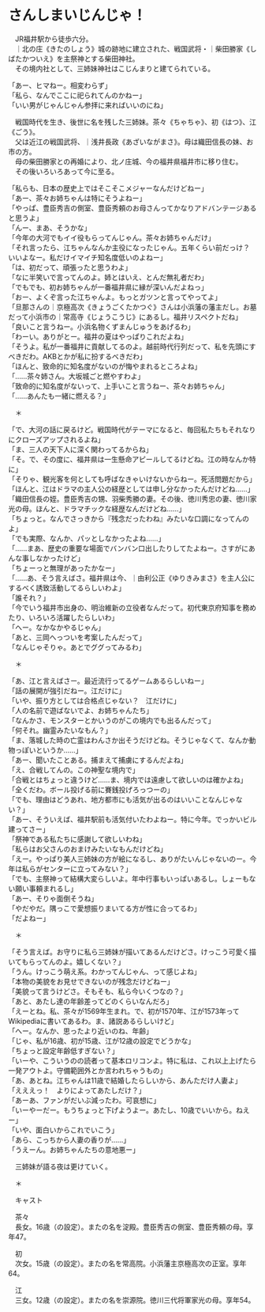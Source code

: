 # さんしまいじんじゃ！

　JR福井駅から徒歩六分。  
　｜北の庄《きたのしょう》城の跡地に建立された、戦国武将・｜柴田勝家《しばたかついえ》を主祭神とする柴田神社。  
　その境内社として、三姉妹神社はこじんまりと建てられている。

「あー、ヒマねー。相変わらず」  
「私ら、なんでここに祀られてんのかねー」  
「いい男がじゃんじゃん参拝に来ればいいのにね」

　戦国時代を生き、後世に名を残した三姉妹。茶々《ちゃちゃ》、初《はつ》、江《ごう》。  
　父は近江の戦国武将、｜浅井長政《あざいながまさ》。母は織田信長の妹、お市の方。  
　母の柴田勝家との再婚により、北ノ庄城、今の福井県福井市に移り住む。  
　その後いろいろあって今に至る。

「私らも、日本の歴史上ではそこそこメジャーなんだけどねー」  
「あー、茶々お姉ちゃんは特にそうよねー」  
「やっぱ、豊臣秀吉の側室、豊臣秀頼のお母さんってかなりアドバンテージあると思うよ」  
「んー、まあ、そうかな」  
「今年の大河でもイイ役もらってんじゃん。茶々お姉ちゃんだけ」  
「それ言ったら、江ちゃんなんか主役になったじゃん。五年くらい前だっけ？　いいよなー。私だけイマイチ知名度低いのよねー」  
「は、初だって、頑張ったと思うわよ」  
「なに半笑いで言ってんのよ。姉とはいえ、とんだ無礼者だわ」  
「でもでも、初お姉ちゃんが一番福井県に縁が深いんだよねっ」  
「おー、よくぞ言った江ちゃんよ。もっとガツンと言ってやってよ」  
「旦那さんの｜京極高次《きょうごくたかつぐ》さんは小浜藩の藩主だし。お墓だって小浜市の｜常高寺《じょうこうじ》にあるし。福井リスペクトだね」  
「良いこと言うねー。小浜名物くずまんじゅうをあげるわ」  
「わーい。ありがとー。福井の夏はやっぱりこれだよね」  
「そうよ。私が一番福井に貢献してるのよ。越前時代行列だって、私を先頭にすべきだわ。AKBとかが私に扮するべきだわ」  
「ほんと、致命的に知名度がないのが悔やまれるところよね」  
「……茶々姉さん。大坂城ごと燃やすわよ」  
「致命的に知名度がないって、上手いこと言うねー、茶々お姉ちゃん」  
「……あんたも一緒に燃える？」

　＊

「で、大河の話に戻るけど。戦国時代がテーマになると、毎回私たちもそれなりにクローズアップされるよね」  
「ま、三人の天下人に深く関わってるからね」  
「そ。で、その度に、福井県は一生懸命アピールしてるけどね。江の時なんか特に」  
「そりゃ、観光客を何としても呼ばなきゃいけないからねー。死活問題だから」  
「ほんと、江はドラマの主人公の経歴としては申し分なかったんだけどね……」  
「織田信長の姪。豊臣秀吉の甥、羽柴秀勝の妻。その後、徳川秀忠の妻、徳川家光の母。ほんと、ドラマチックな経歴なんだけどね……」  
「ちょっと。なんでさっきから『残念だったわね』みたいな口調になってんのよ」  
「でも実際、なんか、パッとしなかったよね……」  
「……まあ、歴史の重要な場面でバンバン口出したりしてたよねー。さすがにあんな事しなかったけど」  
「ちょーっと無理があったかなー」  
「……あ、そう言えばさ。福井県は今、｜由利公正《ゆりきみまさ》を主人公にするべく誘致活動してるらしいわよ」  
「誰それ？」  
「今でいう福井市出身の、明治維新の立役者なんだって。初代東京府知事を務めたり、いろいろ活躍したらしいわ」  
「へー。なかなかやるじゃん」  
「あと、三岡へっついを考案したんだって」  
「なんじゃそりゃ。あとでググってみるわ」  

　＊

「あ、江と言えばさー。最近流行ってるゲームあるらしいねー」  
「話の展開が強引だねー。江だけに」  
「いや、振り方としては合格点じゃない？　江だけに」  
「人の名前で遊ばないでよ、お姉ちゃんたち」  
「なんかさ、モンスターとかいうのがこの境内でも出るんだって」  
「何それ。幽霊みたいなもん？」  
「ま、落城した時の亡霊はわんさか出そうだけどね。そうじゃなくて、なんか動物っぽいというか……」  
「あー、聞いたことある。捕まえて捕虜にするんだよね」  
「え、合戦してんの。この神聖な境内で」  
「合戦とはちょっと違うけど……ま、境内では遠慮して欲しいのは確かよね」  
「全くだわ。ボール投げる前に賽銭投げろっつーの」  
「でも、理由はどうあれ、地方都市にも活気が出るのはいいことなんじゃない？」  
「あー、そういえば、福井駅前も活気付いたわよねー。特に今年。でっかいビル建ってさー」  
「祭神である私たちに感謝して欲しいわね」  
「私らはお父さんのおまけみたいなもんだけどね」  
「えー。やっぱり美人三姉妹の方が絵になるし、ありがたいんじゃないのー。今年は私らがセンターに立ってみない？」  
「でも、主祭神って結構大変らしいよ。年中行事もいっぱいあるし。しょーもない願い事頼まれるし」  
「あー、そりゃ面倒そうね」  
「やだやだ。隅っこで愛想振りまいてる方が性に合ってるわ」  
「だよねー」  

　＊

「そう言えば。お守りに私ら三姉妹が描いてあるんだけどさ。けっこう可愛く描いてもらってんのよ。嬉しくない？」  
「うん。けっこう萌え系。わかってんじゃん、って感じよね」  
「本物の美貌をお見せできないのが残念だけどねー」  
「美貌って言うけどさ。そもそも、私ら今いくつなの？」  
「あと、あたし達の年齢差ってどのくらいなんだろ」  
「えーとね。私、茶々が1569年生まれ。で、初が1570年、江が1573年ってWikipediaに書いてあるわ。ま、諸説あるらしいけど」  
「へー。なんか、思ったより近いのね、年齢」  
「じゃ、私が16歳、初が15歳、江が12歳の設定でどうかな」  
「ちょっと設定年齢低すぎない？」  
「いーや、こういうのの読者って基本ロリコンよ。特に私は、これ以上上げたら一発アウトよ。守備範囲外とか言われちゃうもの」  
「あ、あとね。江ちゃんは11歳で結婚したらしいから、あんただけ人妻よ」  
「えええっ！　よりによってあたしだけ？」  
「あーあ、ファンがだいぶ減ったわ。可哀想に」  
「いーやーだー。もうちょっと下げようよー。あたし、10歳でいいから。ねえー」  
「いや、面白いからこれでいこう」  
「あら、こっちから人妻の香りが……」  
「うえーん。お姉ちゃんたちの意地悪ー」

　三姉妹が語る夜は更けていく。

　＊

　キャスト

　茶々  
　長女。16歳（の設定）。またの名を淀殿。豊臣秀吉の側室、豊臣秀頼の母。享年47。

　初  
　次女。15歳（の設定）。またの名を常高院。小浜藩主京極高次の正室。享年64。

　江  
　三女。12歳（の設定）。またの名を崇源院。徳川三代将軍家光の母。享年54。
